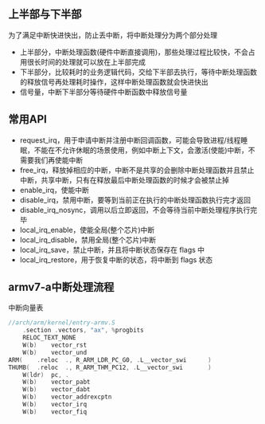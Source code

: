 ## 上半部与下半部

为了满足中断快进快出，防止丢中断，将中断处理分为两个部分处理

+ 上半部分，中断处理函数(硬件中断直接调用)，那些处理过程比较快，不会占用很长时间的处理就可以放在上半部完成
+ 下半部分，比较耗时的业务逻辑代码，交给下半部去执行，等待中断处理函数的释放信号再处理耗时操作，这样中断处理函数就会快进快出
+ 信号量，中断下半部分等待硬件中断函数中释放信号量

## 常用API

+ request_irq，用于申请中断并注册中断回调函数，可能会导致进程/线程睡眠，不能在不允许休眠的场景使用，例如中断上下文，会激活(使能)中断，不需要我们再使能中断
+ free_irq，释放掉相应的中断，中断不是共享的会删除中断处理函数并且禁止中断，共享中断，只有在释放最后中断处理函数的时候才会被禁止掉
+ enable_irq，使能中断
+ disable_irq，禁用中断，要等到当前正在执行的中断处理函数执行完才返回
+ disable_irq_nosync，调用以后立即返回，不会等待当前中断处理程序执行完毕
+ local_irq_enable，使能全局(整个芯片)中断
+ local_irq_disable，禁用全局(整个芯片)中断
+ local_irq_save，禁止中断，并且将中断状态保存在 flags 中
+ local_irq_restore，用于恢复中断的状态，将中断到 flags 状态

## armv7-a中断处理流程

中断向量表


```c
//arch/arm/kernel/entry-armv.S
	.section .vectors, "ax", %progbits
	RELOC_TEXT_NONE
	W(b)	vector_rst
	W(b)	vector_und
ARM(	.reloc	., R_ARM_LDR_PC_G0, .L__vector_swi		)
THUMB(	.reloc	., R_ARM_THM_PC12, .L__vector_swi		)
	W(ldr)	pc, .
	W(b)	vector_pabt
	W(b)	vector_dabt
	W(b)	vector_addrexcptn
	W(b)	vector_irq
	W(b)	vector_fiq
```